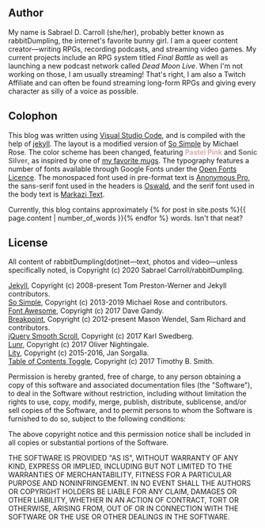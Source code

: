 ## Author

My name is Sabrael D. Carroll (she/her), probably better known as rabbitDumpling, the internet's favorite bunny girl. I am a queer content creator—writing RPGs, recording podcasts, and streaming video games. My current projects include an RPG system titled *Final Battle* as well as launching a new podcast network called *Dead Moon Live*. When I'm not working on those, I am usually streaming! That's right, I am also a Twitch Affiliate and can often be found streaming long-form RPGs and giving every character as silly of a voice as possible.

## Colophon

This blog was written using [Visual Studio Code][vscode], and is compiled with the help of [jekyll][jekyll-org]. The layout is a modified version of [So Simple][so-simple] by Michael Rose. The color scheme has been changed, featuring <span style="color:#DBAAA9;">**Pastel Pink**</span> and <span style="color:#746D71;">**Sonic Silver**</span>, as inspired by one of [my favorite mugs][mug]. The typography features a number of fonts available through Google Fonts under the [Open Fonts Licence][font-ofl]. The monospaced font used in pre-format text is [Anonymous Pro][font-mono], the sans-serif font used in the headers is [Oswald][font-sans], and the serif font used in the body text is [Markazi Text][font-serif].

Currently, this blog contains approximately {% for post in site.posts %}{{ page.content | number_of_words }}{% endfor %} words. Isn't that neat?

## License

All content of rabbitDumpling(dot)net—text, photos and video—unless specifically noted, is Copyright (c) 2020 Sabrael Carroll/rabbitDumpling.


[Jekyll][jekyll-org], Copyright (c) 2008-present Tom Preston-Werner and Jekyll contributors.  
[So Simple][so-simple], Copyright (c) 2013-2019 Michael Rose and contributors.  
[Font Awesome](http://fontawesome.io/), Copyright (c) 2017 Dave Gandy.  
[Breakpoint](http://breakpoint-sass.com/), Copyright (c) 2012-present Mason Wendel, Sam Richard and contributors.  
[jQuery Smooth Scroll](https://github.com/kswedberg/jquery-smooth-scroll), Copyright (c) 2017 Karl Swedberg.  
[Lunr](http://lunrjs.com), Copyright (c) 2017 Oliver Nightingale.  
[Lity](http://sorgalla.com/lity/), Copyright (c) 2015-2016, Jan Sorgalla.  
[Table of Contents Toggle](https://github.com/smithtimmytim/brightlycolored.org), Copyright (c) 2017 Timothy B. Smith.

Permission is hereby granted, free of charge, to any person obtaining a copy of this software and associated documentation files (the "Software"), to deal in the Software without restriction, including without limitation the rights to use, copy, modify, merge, publish, distribute, sublicense, and/or sell copies of the Software, and to permit persons to whom the Software is furnished to do so, subject to the following conditions:

The above copyright notice and this permission notice shall be included in all copies or substantial portions of the Software.

THE SOFTWARE IS PROVIDED "AS IS", WITHOUT WARRANTY OF ANY KIND, EXPRESS OR IMPLIED, INCLUDING BUT NOT LIMITED TO THE WARRANTIES OF MERCHANTABILITY, FITNESS FOR A PARTICULAR PURPOSE AND NONINFRINGEMENT. IN NO EVENT SHALL THE AUTHORS OR COPYRIGHT HOLDERS BE LIABLE FOR ANY CLAIM, DAMAGES OR OTHER LIABILITY, WHETHER IN AN ACTION OF CONTRACT, TORT OR OTHERWISE, ARISING FROM, OUT OF OR IN CONNECTION WITH THE SOFTWARE OR THE USE OR OTHER DEALINGS IN THE SOFTWARE.

[jekyll-org]: https://github.com/jekyll
[vscode]: https://code.visualstudio.com/
[so-simple]: https://github.com/mmistakes/so-simple-theme
[mug]: assets/images/mug.png
[font-mono]: https://fonts.google.com/specimen/Anonymous+Pro
[font-sans]: https://fonts.google.com/specimen/Oswald
[font-serif]: https://fonts.google.com/specimen/Markazi+Text
[font-ofl]: https://scripts.sil.org/cms/scripts/page.php?site_id=nrsi&id=OFL